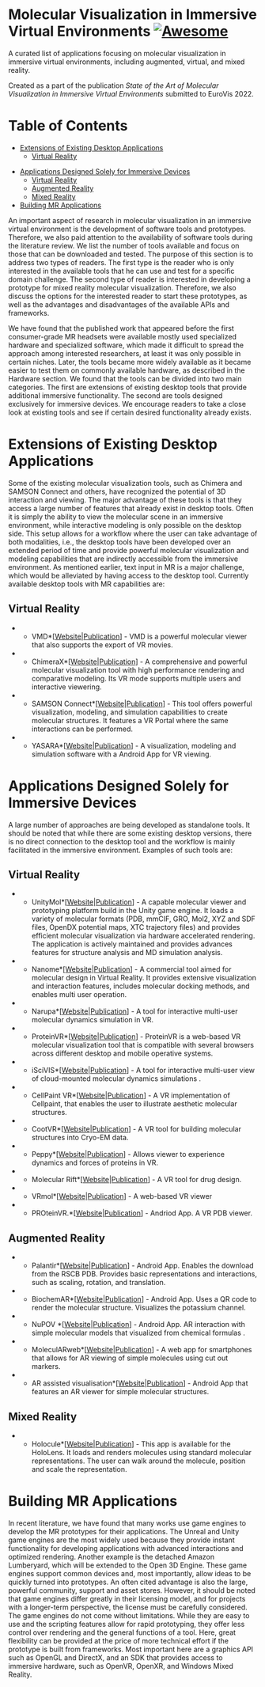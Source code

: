 # Molecular Visualization in Immersive Virtual Environments [![Awesome](https://awesome.re/badge.svg)](https://awesome.re)
A curated list of applications focusing on molecular visualization in immersive virtual environments, including augmented, virtual, and mixed reality.  

Created as a part of the publication *State of the Art of Molecular Visualization in Immersive Virtual Environments* submitted to EuroVis 2022.

<!--
# Emoji Labels
Add
-->


# Table of Contents
* [Extensions of Existing Desktop Applications](#desktop-extensions) 
   * [Virtual Reality](#desktop-extensions-vr)
<!--    * [Augmented Reality](#desktop-extensions-ar)
   * [Mixed Reality](#desktop-extensions-mr) -->
* [Applications Designed Solely for Immersive Devices](#purely-immersive)
    * [Virtual Reality](#purely-immersive-vr)
    * [Augmented Reality](#purely-immersive-ar)
    * [Mixed Reality](#purely-immersive-mr)
* [Building MR Applications](#building-mr-applications)

An important aspect of research in molecular visualization in an immersive virtual environment is the development of software tools and prototypes. Therefore, we also paid attention to the availability of software tools during the literature review. We list the number of tools available and focus on those that can be downloaded and tested. The purpose of this section is to address two types of readers. The first type is the reader who is only interested in the available tools that he can use and test for a specific domain challenge. The second type of reader is interested in developing a prototype for mixed reality molecular visualization. Therefore, we also discuss the options for the interested reader to start these prototypes, as well as the advantages and disadvantages of the available APIs and frameworks. 

We have found that the published work that appeared before the first consumer-grade MR headsets were available mostly used specialized hardware and specialized software, which made it difficult to spread the approach among interested researchers, at least it was only possible in certain niches. Later, the tools became more widely available as it became easier to test them on commonly available hardware, as described in the Hardware section. We found that the tools can be divided into two main categories. The first are extensions of existing desktop tools that provide additional immersive functionality. The second are tools designed exclusively for immersive devices. We encourage readers to take a close look at existing tools and see if certain desired functionality already exists. 

# Extensions of Existing Desktop Applications <a name="desktop-extensions"></a>

Some of the existing molecular visualization tools, such as Chimera and SAMSON Connect and others, have recognized the potential of 3D interaction and viewing. The major advantage of these tools is that they access a large number of features that already exist in desktop tools. Often it is simply the ability to view the molecular scene in an immersive environment, while interactive modeling is only possible on the desktop side. This setup allows for a workflow where the user can take advantage of both modalities, i.e., the desktop tools have been developed over an extended period of time and provide powerful molecular visualization and modeling capabilities that are indirectly accessible from the immersive environment. As mentioned earlier, text input in MR is a major challenge, which would be alleviated by having access to the desktop tool. Currently available desktop tools with MR capabilities are: 

## Virtual Reality <a name="desktop-extensions-vr"></a>
* * VMD*[[Website](https://www.ks.uiuc.edu/Development/Download/download.cgi?PackageName=VMD)|[Publication]()] - VMD is a powerful molecular viewer that also supports the export of VR movies.  
* * ChimeraX*[[Website](https://www.cgl.ucsf.edu/chimerax/docs/user/vr.html)|[Publication]()] - A comprehensive and powerful molecular visualization tool with high performance rendering and comparative modeling. Its VR mode supports multiple users and interactive viewering. 
* * SAMSON Connect*[[Website](https://www.samson-connect.net/element/64225415-0c58-6ef2-4b29-f6e78a01e460.html)|[Publication]()] - This tool offers powerful visualization, modeling, and simulation capabilities to create molecular structures. It features a VR Portal where the same interactions can be performed. 
* * YASARA*[[Website](http://www.yasara.org/)|[Publication]()] - A visualization, modeling and simulation software with a Android App for VR viewing. 
	

<!-- ## Augmented Reality <a name="desktop-extensions-ar"></a>
TODO

## Mixed Reality <a name="desktop-extensions-mr"></a>
TODO
 -->
# Applications Designed Solely for Immersive Devices <a name="purely-immersive"></a>

A large number of approaches are being developed as standalone tools. It should be noted that while there are some existing desktop versions, there is no direct connection to the desktop tool and the workflow is mainly facilitated in the immersive environment. Examples of such tools are: 

## Virtual Reality <a name="purely-immersive-vr"></a>

* * UnityMol*[[Website](https://sourceforge.net/projects/unitymol/files/)|[Publication]()] - A capable molecular viewer and prototyping platform build in the Unity game engine. It loads a variety of molecular formats (PDB, mmCIF, GRO, Mol2, XYZ and SDF files, OpenDX potential maps, XTC trajectory files) and provides efficient molecular visualization via hardware accelerated rendering. The application is actively maintained and provides advances features for structure analysis and MD simulation analysis. 
* * Nanome*[[Website](https://nanome.ai/)|[Publication]()] - A commercial tool aimed for molecular design in Virtual Reality. It provides extensive visualization and interaction features, includes molecular docking methods, and enables multi user operation. 
* * Narupa*[[Website](https://irl.itch.io/narupaxr)|[Publication]()] - A tool for interactive multi-user molecular dynamics simulation in VR. 
* * ProteinVR*[[Website](https://durrantlab.pitt.edu/pvr)|[Publication]()] - ProteinVR is a web-based VR molecular visualization tool that is compatible with several browsers across different desktop and mobile operative systems. 
* * iSciVIS*[[Website](https://interactivescientific.com/iscivis-2/)|[Publication]()] - A tool for interactive multi-user view of cloud-mounted molecular dynamics simulations .
* * CellPaint VR*[[Website](https://ccsb.scripps.edu/cellpaint/cellpaint-vr/)|[Publication]()] - A VR implementation of Cellpaint, that enables the user to illustrate aesthetic molecular structures. 
* * CootVR*[[Website](http://hamishtodd1.github.io/cvr)|[Publication]()] - A VR tool for building molecular structures into Cryo-EM data. 
* * Peppy*[[Website](https://github.com/ddoak/peppy)|[Publication]()] - Allows viewer to experience dynamics and forces of proteins in VR. 
* * Molecular Rift*[[Website](https://github.com/JBostrom/MolecularRiftv2)|[Publication]()] - A VR tool for drug design. 
* * VRmol*[[Website](https://vrmol.net/)|[Publication]()] - A web-based VR viewer 
* * PROteinVR.*[[Website](https://www.appmindedapps.com/proteinvr.html)|[Publication]()] - Andriod App. A VR PDB viewer.  
	
## Augmented Reality <a name="purely-immersive-ar"></a>

* * Palantir*[[Website](https://github.com/ning-y/Palantir)|[Publication]()] - Android App. Enables the download from the RSCB PDB. Provides basic representations and interactions, such as scaling, rotation, and translation. 
* * BiochemAR*[[Website](https://play.google.com/store/apps/details?id=edu.carleton.its.biochemAR&hl=en_US&gl=US)|[Publication]()] - Android App. Uses a QR code to render the molecular structure. Visualizes the potassium channel. 
* * NuPOV *[[Website](https://apps.apple.com/us/app/nupov/id1457522388)|[Publication]()] - Android App. AR interaction with simple molecular models that visualized from chemical formulas .
* * MoleculARweb*[[Website](https://molecularweb.epfl.ch/)|[Publication]()] - A web app for smartphones that allows for AR viewing of simple molecules using cut out markers.  
* * AR assisted visualisation*[[Website](https://play.google.com/store/apps/details?id=com.UniCPH.Android.MoleculAR)|[Publication]()] - Android App that features an AR viewer for simple molecular structures. 
	
## Mixed Reality <a name="purely-immersive-mr"></a>
* * Holocule*[[Website](https://www.microsoft.com/en-us/p/holocule/9nblggh513z0?SilentAuth=1#activetab=pivot:overviewtab)|[Publication]()] - This app is available for the HoloLens. It loads and renders molecules using standard molecular representations. The user can walk around the molecule, position and scale the representation. 
    
# Building MR Applications <a name="building-mr-applications"></a>
In recent literature, we have found that many works use game engines to develop the MR prototypes for their applications. The Unreal and Unity game engines are the most widely used because they provide instant functionality for developing applications with advanced interactions and optimized rendering. Another example is the detached Amazon Lumberyard, which will be extended to the Open 3D Engine. These game engines support common devices and, most importantly, allow ideas to be quickly turned into prototypes. An often cited advantage is also the large, powerful community, support and asset stores.  However, it should be noted that game engines differ greatly in their licensing model, and for projects with a longer-term perspective, the license must be carefully considered. The game engines do not come without limitations. While they are easy to use and the scripting features allow for rapid prototyping, they offer less control over rendering and the general functions of a tool. Here, great flexibility can be provided at the price of more technical effort if the prototype is built from frameworks. Most important here are a graphics API such as OpenGL and DirectX, and an SDK that provides access to immersive hardware, such as OpenVR, OpenXR, and Windows Mixed Reality. 


